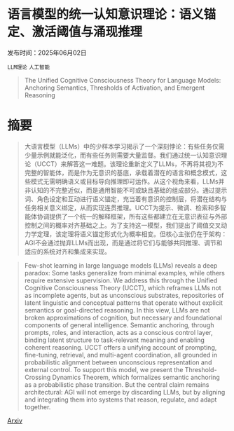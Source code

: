 # 语言模型的统一认知意识理论：语义锚定、激活阈值与涌现推理

发布时间：2025年06月02日

`LLM理论` `人工智能`

> The Unified Cognitive Consciousness Theory for Language Models: Anchoring Semantics, Thresholds of Activation, and Emergent Reasoning

# 摘要

> 大语言模型（LLMs）中的少样本学习揭示了一个深刻悖论：有些任务仅需少量示例就能泛化，而有些任务则需要大量监督。我们通过统一认知意识理论（UCCT）来解答这一难题。该理论重新定义了LLMs，不再将其视为不完整的智能体，而是作为无意识的基底，承载着潜在的语言和概念模式，这些模式无需明确语义或目标导向推理即可运作。从这个视角来看，LLMs并非认知的不完整近似，而是通用智能不可或缺且基础的组成部分。通过提示词、角色设定和互动进行语义锚定，充当着有意识的控制层，将潜在结构与任务相关意义绑定，从而实现连贯推理。UCCT为提示、微调、检索和多智能体协调提供了一个统一的解释框架，所有这些都建立在无意识表征与外部控制之间的概率对齐基础之上。为了支持这一模型，我们提出了阈值交叉动力学定理，该定理将语义锚定形式化为概率相变。但核心主张仍在于架构：AGI不会通过抛弃LLMs而出现，而是通过将它们与能够共同推理、调节和适应的系统对齐和集成来实现。

> Few-shot learning in large language models (LLMs) reveals a deep paradox: Some tasks generalize from minimal examples, while others require extensive supervision. We address this through the Unified Cognitive Consciousness Theory (UCCT), which reframes LLMs not as incomplete agents, but as unconscious substrates, repositories of latent linguistic and conceptual patterns that operate without explicit semantics or goal-directed reasoning. In this view, LLMs are not broken approximations of cognition, but necessary and foundational components of general intelligence. Semantic anchoring, through prompts, roles, and interaction, acts as a conscious control layer, binding latent structure to task-relevant meaning and enabling coherent reasoning. UCCT offers a unifying account of prompting, fine-tuning, retrieval, and multi-agent coordination, all grounded in probabilistic alignment between unconscious representation and external control. To support this model, we present the Threshold-Crossing Dynamics Theorem, which formalizes semantic anchoring as a probabilistic phase transition. But the central claim remains architectural: AGI will not emerge by discarding LLMs, but by aligning and integrating them into systems that reason, regulate, and adapt together.

[Arxiv](https://arxiv.org/abs/2506.02139)